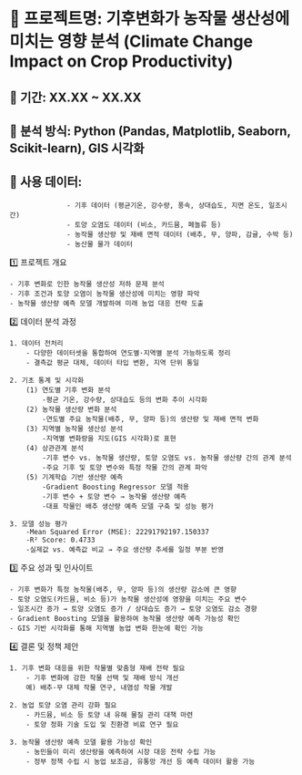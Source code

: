 # 📂 프로젝트명: 기후변화가 농작물 생산성에 미치는 영향 분석 (Climate Change Impact on Crop Productivity)  
## 📌 기간: XX.XX ~ XX.XX  
## 📌 분석 방식: Python (Pandas, Matplotlib, Seaborn, Scikit-learn), GIS 시각화  
## 📌 사용 데이터:  
                  - 기후 데이터 (평균기온, 강수량, 풍속, 상대습도, 지면 온도, 일조시간)  
                  - 토양 오염도 데이터 (비소, 카드뮴, 페놀류 등)  
                  - 농작물 생산량 및 재배 면적 데이터 (배추, 무, 양파, 감귤, 수박 등)  
                  - 농산물 물가 데이터  


                  
1️⃣ 프로젝트 개요

    - 기후 변화로 인한 농작물 생산성 저하 문제 분석  
    - 기후 조건과 토양 오염이 농작물 생산성에 미치는 영향 파악  
    - 농작물 생산량 예측 모델 개발하여 미래 농업 대응 전략 도출  



    
2️⃣ 데이터 분석 과정

    1. 데이터 전처리  
        - 다양한 데이터셋을 통합하여 연도별·지역별 분석 가능하도록 정리  
        - 결측값 평균 대체, 데이터 타입 변환, 지역 단위 통일  
     
    2. 기초 통계 및 시각화  
        (1) 연도별 기후 변화 분석  
            -평균 기온, 강수량, 상대습도 등의 변화 추이 시각화  
        (2) 농작물 생산량 변화 분석  
            -연도별 주요 농작물(배추, 무, 양파 등)의 생산량 및 재배 면적 변화  
        (3) 지역별 농작물 생산성 분석  
            -지역별 변화량을 지도(GIS 시각화)로 표현  
        (4) 상관관계 분석  
            -기후 변수 vs. 농작물 생산량, 토양 오염도 vs. 농작물 생산량 간의 관계 분석  
            -주요 기후 및 토양 변수와 특정 작물 간의 관계 파악  
        (5) 기계학습 기반 생산량 예측  
            -Gradient Boosting Regressor 모델 적용  
            -기후 변수 + 토양 변수 → 농작물 생산량 예측  
            -대표 작물인 배추 생산량 예측 모델 구축 및 성능 평가  
  
    3. 모델 성능 평가  
        -Mean Squared Error (MSE): 22291792197.150337  
        -R² Score: 0.4733  
        -실제값 vs. 예측값 비교 → 주요 생산량 추세를 일정 부분 반영  




3️⃣ 주요 성과 및 인사이트

    - 기후 변화가 특정 농작물(배추, 무, 양파 등)의 생산량 감소에 큰 영향  
    - 토양 오염도(카드뮴, 비소 등)가 농작물 생산성에 영향을 미치는 주요 변수  
    - 일조시간 증가 → 토양 오염도 증가 / 상대습도 증가 → 토양 오염도 감소 경향  
    - Gradient Boosting 모델을 활용하여 농작물 생산량 예측 가능성 확인  
    - GIS 기반 시각화를 통해 지역별 농업 변화 한눈에 확인 가능  




4️⃣ 결론 및 정책 제안

    1. 기후 변화 대응을 위한 작물별 맞춤형 재배 전략 필요
        - 기후 변화에 강한 작물 선택 및 재배 방식 개선
        예) 배추·무 대체 작물 연구, 내염성 작물 개발
      
    2. 농업 토양 오염 관리 강화 필요
        - 카드뮴, 비소 등 토양 내 유해 물질 관리 대책 마련
        - 토양 정화 기술 도입 및 친환경 비료 연구 필요
      
    3. 농작물 생산량 예측 모델 활용 가능성 확인
        - 농민들이 미리 생산량을 예측하여 시장 대응 전략 수립 가능
        - 정부 정책 수립 시 농업 보조금, 유통망 개선 등 예측 데이터 활용 가능
